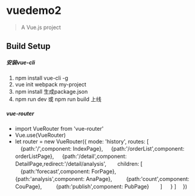 # vuedemo2

> A Vue.js project

## Build Setup

##### 安装vue-cli
 1. npm install vue-cli -g
 2. vue init webpack my-project
 3. npm install 生成package.json
 4. npm run dev 或 npm run build 上线

##### vue-router
* import VueRouter from 'vue-router'
* Vue.use(VueRouter)
* let router = new VueRouter({
	mode: 'history',
	routes: [
	  　{path:'/',component: IndexPage},
	  　{path:'/orderList',component: orderListPage},
	  　{path:'/detail',component: DetailPage,redirect:'/detail/analysis',
	   　 children: [
	      　{path:'forecast',component: ForPage},
	      　{path:'analysis',component: AnaPage},
	      　{path:'count',component: CouPage},
	      　{path:'publish',component: PubPage}
	    　]
	  　}
	]
　})
